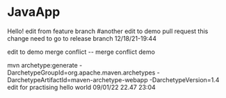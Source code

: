 # JavaApp
Hello!
edit from feature branch
#another edit to demo pull request
this change need to go to release branch
12/18/21-19:44

edit to demo merge conflict -- merge conflict demo

mvn archetype:generate -DarchetypeGroupId=org.apache.maven.archetypes -DarchetypeArtifactId=maven-archetype-webapp -DarchetypeVersion=1.4
edit for practising
hello world
09/01/22 22.47
23:04
